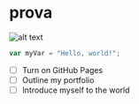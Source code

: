 # prova
![alt text](https://www.google.com/url?sa=i&url=https%3A%2F%2Fwww.adobe.com%2Fit%2Fproducts%2Ffirefly%2Ffeatures%2Ftext-to-image.html&psig=AOvVaw0CHdZk4vwvg7EGsnyy4l3C&ust=1712292667143000&source=images&cd=vfe&opi=89978449&ved=0CBIQjRxqFwoTCMDlzpXlp4UDFQAAAAAdAAAAABAE)
``` javascript
var myVar = "Hello, world!";
```

- [ ] Turn on GitHub Pages
- [ ] Outline my portfolio
- [ ] Introduce myself to the world
